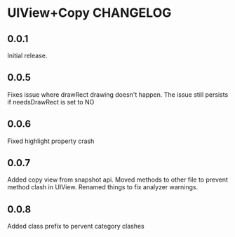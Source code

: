 # UIView+Copy CHANGELOG

## 0.0.1

Initial release.

## 0.0.5

Fixes issue where drawRect drawing doesn't happen. The issue still persists if needsDrawRect is set to NO

## 0.0.6

Fixed highlight property crash

## 0.0.7

Added copy view from snapshot api. Moved methods to other file to prevent method clash in UIView. Renamed things to fix analyzer warnings.

## 0.0.8

Added class prefix to pervent category clashes